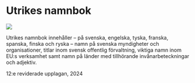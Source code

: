 # Utrikes namnbok

![](/contentassets/dd76044cc9d3418eb8055394998f78d4/namnboken-12e-omslag-webb.png?width=150&quality=85)

Utrikes namnbok innehåller – på svenska, engelska, tyska, franska, spanska, finska och ryska – namn på svenska myndigheter och organisationer, titlar inom svensk offentlig förvaltning, viktiga namn inom EU:s verksamhet samt namn på länder med tillhörande invånarbeteckningar och adjektiv.

12:e reviderade upplagan, 2024
